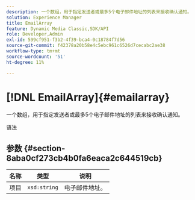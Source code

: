 ```yaml
---
description: 一个数组，用于指定发送者或最多5个电子邮件地址的列表来接收确认通知。
solution: Experience Manager
title: EmailArray
feature: Dynamic Media Classic,SDK/API
role: Developer,Admin
exl-id: 599cf951-f3b2-4f39-bca4-0c18784f7d56
source-git-commit: f42378a20b58e4c5ebc961c6526d7cecabc2ae38
workflow-type: tm+mt
source-wordcount: '51'
ht-degree: 11%

---
```


# [!DNL EmailArray]{#emailarray}

一个数组，用于指定发送者或最多5个电子邮件地址的列表来接收确认通知。

语法

## 参数 {#section-8aba0cf273cb4b0fa6eaca2c644519cb}

| 名称 | 类型 | 说明 |
|---|---|---|
| 项目 | `xsd:string` | 电子邮件地址。 |
